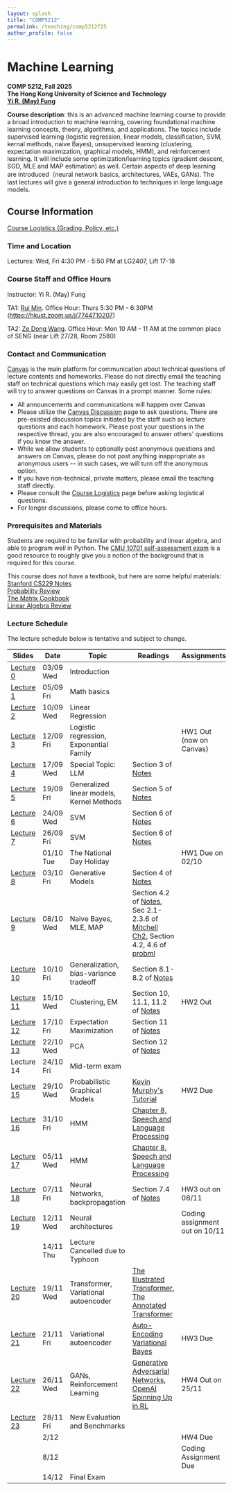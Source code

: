 ```yaml
---
layout: splash
title: "COMP5212"
permalink: /teaching/comp5212f25
author_profile: false
---
```


# Machine Learning

**COMP 5212, Fall 2025**  
**The Hong Kong University of Science and Technology**  
[**Yi R. (May) Fung**](https://mayrfung.github.io)

**Course description**: this is an advanced machine learning course to provide a broad introduction to machine learning, covering foundational machine learning concepts, theory, algorithms, and applications. The topics include supervised learning (logistic regression, linear models, classification, SVM, kernal methods, naive Bayes), unsupervised learning (clustering, expectation maximization, graphical models, HMM), and reinforcement learning. It will include some optimization/learning topics (gradient descent, SGD, MLE and MAP estimation) as well. Certain aspects of deep learning are introduced（neural network basics, architectures, VAEs, GANs). The last lectures will give a general introduction to techniques in large language models.

## Course Information

[Course Logistics (Grading, Policy, etc.)](https://docs.google.com/document/d/1ZD6szBkgHbgsQWc-nzTNd8nb1KpJ2gbDeMukSjiuDVQ/edit?usp=sharing)

### Time and Location
Lectures: Wed, Fri 4:30 PM - 5:50 PM at LG2407, Lift 17-18

### Course Staff and Office Hours
Instructor: Yi R. (May) Fung

TA1: [Rui Min](https://rmin2000.github.io/). Office Hour: Thurs 5:30 PM - 6:30PM (https://hkust.zoom.us/j/7744710207)

TA2: [Ze Dong Wang](https://jacky1128.github.io/). Office Hour: Mon 10 AM - 11 AM at the common place of SENG (near Lift 27/28, Room 2580)

### Contact and Communication
[Canvas](https://canvas.ust.hk/courses/64686) is the main platform for communication about technical questions of lecture contents and homeworks. Please do not directly email the teaching staff on technical questions which may easily get lost. The teaching staff will try to answer questions on Canvas in a prompt manner. Some rules:

* All announcements and communications will happen over Canvas
* Please utilize the [Canvas Discussion](https://canvas.ust.hk/courses/64686/discussion_topics) page to ask questions. There are pre-existed discussion topics initiated by the staff such as lecture questions and each homework. Please post your questions in the respective thread, you are also encouraged to answer others' questions if you know the answer.
* While we allow students to optionally post anonymous questions and answers on Canvas, please do not post anything inappropriate as anonymous users -- in such cases, we will turn off the anonymous option.  
* If you have non-technical, private matters, please email the teaching staff directly.
* Please consult the [Course Logistics](https://docs.google.com/document/d/1ZD6szBkgHbgsQWc-nzTNd8nb1KpJ2gbDeMukSjiuDVQ/edit?usp=sharing) page before asking logistical questions.
* For longer discussions, please come to office hours.

### Prerequisites and Materials
Students are required to be familiar with probability and linear algebra, and able to program well in Python. The [CMU 10701 self-assessment exam](https://www.cs.cmu.edu/~aarti/Class/10701_Spring23/Intro_ML_Self_Evaluation_new.pdf) is a good resource to roughly give you a notion of the background that is required for this course.

This course does not have a textbook, but here are some helpful materials:  
[Stanford CS229 Notes](https://cs229.stanford.edu/main_notes.pdf)  
[Probability Review](http://www.cs.cmu.edu/~aarti/Class/10701/recitation/prob_review.pdf)  
[The Matrix Cookbook](https://www.math.uwaterloo.ca/~hwolkowi/matrixcookbook.pdf)  
[Linear Algebra Review](http://www.cs.cmu.edu/~zkolter/course/15-884/linalg-review.pdf)  



### Lecture Schedule
The lecture schedule below is tentative and subject to change.

| Slides     | Date      | Topic                                     | Readings | Assignments |
|------------|-----------|-------------------------------------------|----------|-------------|
| [Lecture 0](https://drive.google.com/file/d/1Lorf8-8zsJI3mld1PVROLOyrbIKMtkqg/view?usp=sharing)  | 03/09 Wed | Introduction                              |          |             |
| [Lecture 1](https://drive.google.com/file/d/1p2JVD7jbc3Com_C89RXnq8FnBVEktdAT/view?usp=sharing) | 05/09 Fri | Math basics                               |          |             |
| [Lecture 2](https://drive.google.com/file/d/1mwNpIv4auU1di17XYCNUKIPu3Kh22Jao/view?usp=sharing)  | 10/09 Wed | Linear Regression                         |          |             |
| [Lecture 3](https://drive.google.com/file/d/1HZ1IZNunrReHIFMLcoaZGssmatszxjF1/view?usp=sharing)  | 12/09 Fri | Logistic regression, Exponential Family   |          |   HW1 Out (now on Canvas)          |
| [Lecture 4]()  | 17/09 Wed | Special Topic: LLM | Section 3 of [Notes](https://cs229.stanford.edu/main_notes.pdf) | |
| [Lecture 5]()  | 19/09 Fri | Generalized linear models, Kernel Methods                       | Section 5 of [Notes](https://cs229.stanford.edu/main_notes.pdf) | |
| [Lecture 6]()  | 24/09 Wed | SVM                                       | Section 6 of [Notes](https://cs229.stanford.edu/main_notes.pdf) | |
| [Lecture 7]()  | 26/09 Fri | SVM                                       | Section 6 of [Notes](https://cs229.stanford.edu/main_notes.pdf) | |
|   | 01/10 Tue | The National Day Holiday                                       |  |HW1 Due on 02/10 |
| [Lecture 8]()  | 03/10 Fri | Generative Models                         | Section 4 of [Notes](https://cs229.stanford.edu/main_notes.pdf) | |
| [Lecture 9]()  | 08/10 Wed | Naive Bayes, MLE, MAP                     | Section 4.2 of [Notes](https://cs229.stanford.edu/main_notes.pdf), Sec 2.1-2.3.6 of [Mitchell Ch2](/teaching/comp5212s24/Joint_MLE_MAP.pdf), Section 4.2, 4.6 of [probml](https://probml.github.io/pml-book/book1.html) | |
| [Lecture 10]()  | 10/10 Fri | Generalization, bias-variance tradeoff    | Section 8.1-8.2 of [Notes](https://cs229.stanford.edu/main_notes.pdf) | |
| [Lecture 11]()  | 15/10 Wed | Clustering, EM                            | Section 10, 11.1, 11.2 of [Notes](https://cs229.stanford.edu/main_notes.pdf) | HW2 Out |
| [Lecture 12]()  | 17/10 Fri | Expectation Maximization                  | Section 11 of [Notes](https://cs229.stanford.edu/main_notes.pdf) | |
| [Lecture 13]()  | 22/10 Wed | PCA                                       | Section 12 of [Notes](https://cs229.stanford.edu/main_notes.pdf) | |
| Lecture 14 | 24/10 Fri | Mid-term exam                             |          |             |
| [Lecture 15]()  | 29/10 Wed | Probabilistic Graphical Models            | [Kevin Murphy's Tutorial](https://www.cs.ubc.ca/%7Emurphyk/Bayes/bayes.html) | HW2 Due |
| [Lecture 16]()  | 31/10 Fri | HMM                                       | [Chapter 8, Speech and Language Processing](https://web.stanford.edu/~jurafsky/slp3/A.pdf) | |
| [Lecture 17]()  | 05/11 Wed | HMM                                       | [Chapter 8, Speech and Language Processing](https://web.stanford.edu/~jurafsky/slp3/A.pdf) | |
| [Lecture 18]() | 07/11 Fri | Neural Networks, backpropagation          | Section 7.4 of [Notes](https://cs229.stanford.edu/main_notes.pdf) | HW3 out on 08/11 |
| [Lecture 19]()  | 12/11 Wed | Neural architectures                      |          |    Coding assignment out on 10/11        |
|  | 14/11 Thu | Lecture Cancelled due to Typhoon                      |          |            |
| [Lecture 20]()  | 19/11 Wed | Transformer, Variational autoencoder      | [The Illustrated Transformer](http://jalammar.github.io/illustrated-transformer/), [The Annotated Transformer](https://nlp.seas.harvard.edu/2018/04/03/attention.html) | |
| [Lecture 21]() | 21/11 Fri | Variational autoencoder                   | [Auto-Encoding Variational Bayes](https://arxiv.org/abs/1312.6114) |HW3 Due  |
| [Lecture 22]()  | 26/11 Wed | GANs, Reinforcement Learning              | [Generative Adversarial Networks](https://arxiv.org/abs/1406.2661), [OpenAI Spinning Up in RL](https://spinningup.openai.com/en/latest/)  | HW4 Out on 25/11|
| [Lecture 23]() | 28/11 Fri | New Evaluation and Benchmarks              |          |             |
|  | 2/12  |               |          |   HW4 Due          |
|  | 8/12  |               |          |   Coding Assignment Due          |
|  | 14/12  |    Final Exam           |          |             |



